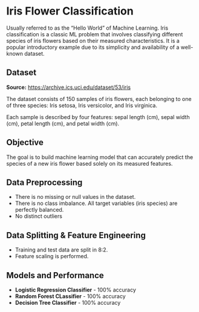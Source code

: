 # Iris Flower Classification
Usually referred to as the “Hello World” of Machine Learning. Iris classification is a classic ML problem that involves classifying different species of iris flowers based on their measured characteristics. It is a popular introductory example due to its simplicity and availability of a well-known dataset.

## Dataset
**Source:** https://archive.ics.uci.edu/dataset/53/iris

The dataset consists of 150 samples of iris flowers, each belonging to one of three species: Iris setosa, Iris versicolor, and Iris virginica.

Each sample is described by four features: sepal length (cm), sepal width (cm), petal length (cm), and petal width (cm).

## Objective
The goal is to build machine learning model that can accurately predict the species of a new iris flower based solely on its measured features.

## Data Preprocessing 
* There is no missing or null values in the dataset.
* There is no class imbalance. All target variables (iris species) are perfectly balanced.
* No distinct outliers

## Data Splitting & Feature Engineering
* Training and test data are split in 8:2.
* Feature scaling is performed.

## Models and Performance
* **Logistic Regression Classifier** - 100% accuracy
* **Random Forest CLassifier** - 100% accuracy
* **Decision Tree Classifier** - 100% accuracy
